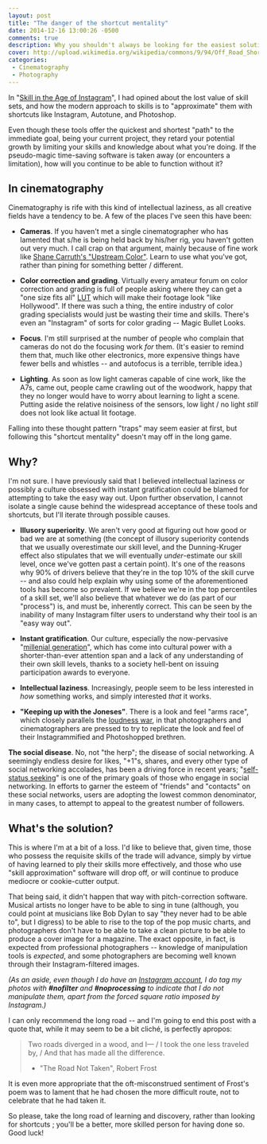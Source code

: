 ```yaml
---
layout: post
title: "The danger of the shortcut mentality"
date: 2014-12-16 13:00:26 -0500
comments: true
description: Why you shouldn't always be looking for the easiest solution.
cover: http://upload.wikimedia.org/wikipedia/commons/9/94/Off_Road_Shortcut_-_geograph.org.uk_-_276572.jpg
categories:
 - Cinematography
 - Photography
---
```


In "[Skill in the Age of Instagram](/2013/06/28/skill-in-the-age-of-instagram/)", I had opined about the lost value of skill sets, and how the modern approach to skills is to "approximate" them with shortcuts like Instagram, Autotune, and Photoshop.

Even though these tools offer the quickest and shortest "path" to the immediate goal, being your current project, they retard your potential growth by limiting your skills and knowledge about what you're doing. If the pseudo-magic time-saving software is taken away (or encounters a limitation), how will you continue to be able to function without it?

## In cinematography

Cinematography is rife with this kind of intellectual laziness, as all creative fields have a tendency to be. A few of the places I've seen this have been:

 * **Cameras**. If you haven't met a single cinematographer who has lamented that s/he is being held back by his/her rig, you haven't gotten out very much. I call crap on that argument, mainly because of fine work like [Shane Carruth's "Upstream Color"](http://erbpfilm.com/film/upstreamcolor). Learn to use what you've got, rather than pining for something better / different.

 * **Color correction and grading**. Virtually every amateur forum on color correction and grading is full of people asking where they can get a "one size fits all" [LUT](http://nofilmschool.com/2011/05/what-is-a-look-up-table-lut-anyway) which will make their footage look "like Hollywood". If there was such a thing, the entire industry of color grading specialists would just be wasting their time and skills. There's even an "Instagram" of sorts for color grading -- Magic Bullet Looks.

 * **Focus**. I'm still surprised at the number of people who complain that cameras do not do the focusing work *for* them. (It's easier to remind them that, much like other electronics, more expensive things have fewer bells and whistles -- and autofocus is a terrible, terrible idea.)

 * **Lighting**. As soon as low light cameras capable of cine work, like the A7s, came out, people came crawling out of the woodwork, happy that they no longer would have to worry about learning to light a scene. Putting aside the relative noisiness of the sensors, low light / no light *still* does not look like actual lit footage.

Falling into these thought pattern "traps" may seem easier at first, but following this "shortcut mentality" doesn't may off in the long game.

## Why?

I'm not sure. I have previously said that I believed intellectual laziness or possibly a culture obsessed with instant gratification could be blamed for attempting to take the easy way out. Upon further observation, I cannot isolate a single cause behind the widespread acceptance of these tools and shortcuts, but I'll iterate through possible causes.

 * **Illusory superiority**. We aren't very good at figuring out how good or bad we are at something (the concept of illusory superiority contends that we usually overestimate our skill level, and the Dunning-Kruger effect also stipulates that we will eventually *under*-estimate our skill level, once we've gotten past a certain point). It's one of the reasons why 90% of drivers believe that they're in the top 10% of the skill curve -- and also could help explain why using some of the aforementioned tools has become so prevalent. If we believe we're in the top percentiles of a skill set, we'll also believe that whatever we do (as part of our "process") is, and must be, inherently correct. This can be seen by the inability of many Instagram filter users to understand why their tool is an "easy way out".

 * **Instant gratification**. Our culture, especially the now-pervasive "[millenial generation](http://www.pewsocialtrends.org/2014/03/07/millennials-in-adulthood/)", which has come into cultural power with a shorter-than-ever attention span and a lack of any understanding of their own skill levels, thanks to a society hell-bent on issuing participation awards to everyone.

 * **Intellectual laziness**. Increasingly, people seem to be less interested in *how* something works, and simply interested *that* it works.

 * **"Keeping up with the Joneses"**. There is a look and feel "arms race", which closely parallels the [loudness war](http://www.soundonsound.com/sos/sep11/articles/loudness.htm), in that photographers and cinematographers are pressed to try to replicate the look and feel of their Instagrammified and Photoshopped brethren.

 **The social disease**. No, not "the herp"; the disease of social networking. A seemingly endless desire for likes, "+1"s, shares, and every other type of social networking accolades, has been a driving force in recent years; "[self-status seeking](http://online.liebertpub.com/doi/abs/10.1089/cpb.2009.0003)" is one of the primary goals of those who engage in social networking. In efforts to garner the esteem of "friends" and "contacts" on these social networks, users are adopting the lowest common denominator, in many cases, to attempt to appeal to the greatest number of followers. 

## What's the solution?

This is where I'm at a bit of a loss. I'd like to believe that, given time, those who possess the requisite skills of the trade will advance, simply by virtue of having learned to ply their skills more effectively, and those who use "skill approximation" software will drop off, or will continue to produce mediocre or cookie-cutter output.

That being said, it didn't happen that way with pitch-correction software. Musical artists no longer have to be able to sing in tune (although, you could point at musicians like Bob Dylan to say "they never had to be able to", but I digress) to be able to rise to the top of the pop music charts, and photographers don't have to be able to take a clean picture to be able to produce a cover image for a magazine. The exact opposite, in fact, is expected from professional photographers -- knowledge of manipulation tools is *expected*, and some photographers are becoming well known through their Instagram-filtered images.

*(As an aside, even though I do have an [Instagram account](http://instagram.com/jbuchbinderphotos), I do tag my photos with **#nofilter** and **#noprocessing** to indicate that I do not manipulate them, apart from the forced square ratio imposed by Instagram.)*

I can only recommend the long road -- and I'm going to end this post with a quote that, while it may seem to be a bit cliché, is perfectly apropos:

> Two roads diverged in a wood, and I— /
> I took the one less traveled by, /
> And that has made all the difference.
> - "The Road Not Taken", Robert Frost

It is even more appropriate that the oft-misconstrued sentiment of Frost's poem was to lament that he had chosen the more difficult route, not to celebrate that he had taken it.

So please, take the long road of learning and discovery, rather than looking for shortcuts ; you'll be a better, more skilled person for having done so. Good luck!

